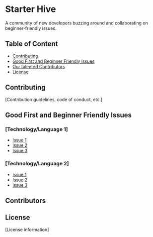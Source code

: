
# Starter Hive

A community of new developers buzzing around and collaborating on beginner-friendly issues.

## Table of Content

- [Contributing](#contributing)
- [Good First and Beginner Friendly Issues](#good-first-and-beginner-friendly-issues)
- [Our talented Contributors](#contributors)
- [License](#license)


## Contributing

[Contribution guidelines, code of conduct, etc.]

## Good First and Beginner Friendly Issues

### [Technology/Language 1]

- [Issue 1](https://github.com/[username]/[repository]/issues/1)
- [Issue 2](https://github.com/[username]/[repository]/issues/2)
- [Issue 3](https://github.com/[username]/[repository]/issues/3)

### [Technology/Language 2]

- [Issue 1](https://github.com/[username]/[repository]/issues/4)
- [Issue 2](https://github.com/[username]/[repository]/issues/5)
- [Issue 3](https://github.com/[username]/[repository]/issues/6)

## Contributors


## License

[License information]
